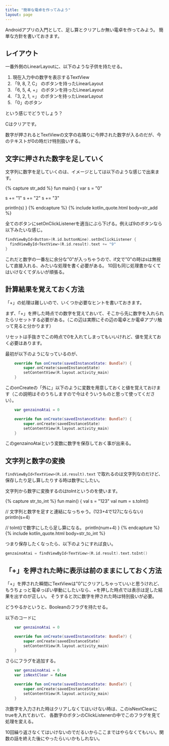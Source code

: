 ```yaml
---
title: "簡単な電卓を作ってみよう"
layout: page
---
```

Androidアプリの入門として、足し算とクリアしか無い電卓を作ってみよう。
簡単な方針を書いておきます。

## レイアウト

一番外側のLinearLayoutに、以下のような子供を持たせる。

1. 現在入力中の数字を表示するTextView
2. 「9, 8, 7, C」 のボタンを持ったLinearLayout
3. 「6, 5, 4, +」 のボタンを持ったLinearLayout
4. 「3, 2, 1, =」 のボタンを持ったLinearLayout
5. 「0」のボタン

という感じでどうでしょう？

Cはクリアです。

数字が押されるとTextViewの文字の右隣りに今押された数字が入るのだが、今のテキストが0の時だけ特別扱いする。

## 文字に押された数字を足していく

文字列に数字を足していくのは、イメージとしては以下のような感じで出来ます。

{% capture str_add %}
fun main() {
  var s = "0"

  s += "1"
  s += "2"
  s += "3"

  println(s)
}
{% endcapture %}
{% include kotlin_quote.html body=str_add %}


全てのボタンにsetOnClickListenerを適当にぶら下げる。例えば9のボタンなら以下みたいな感じ。

```kotlin
findViewById<Button>(R.id.buttonNine).setOnClickListener { 
  findViewById<TextView>(R.id.result).text += "9"
}
```

これだと数字の一番左に余分な"0"が入っちゃうので、if文で"0"の時はsは無視して直接入れる、みたいな処理を書く必要がある。
10回も同じ処理書かなくてはいけなくてダルいが頑張る。

## 計算結果を覚えておく方法

「+」の処理は難しいので、いくつか必要なヒントを書いておきます。

まず、「+」を押した時点での数字を覚えておいて、そこから先に数字を入れられたらリセットする必要がある。（この辺は実際にその辺の電卓とか電卓アプリ触って見ると分かります）

リセットは手抜きでこの時点で0を入れてしまってもいいけれど、値を覚えておく必要はあります。

最初が以下のようになっているのが、

```kotlin
    override fun onCreate(savedInstanceState: Bundle?) {
        super.onCreate(savedInstanceState)
        setContentView(R.layout.activity_main)
    }
```

このonCreateの「外に」以下のように変数を用意しておくと値を覚えておけます（この説明はそのうちしますので今はそういうものと思って使ってください）。

```kotlin
    var genzainoAtai = 0

    override fun onCreate(savedInstanceState: Bundle?) {
        super.onCreate(savedInstanceState)
        setContentView(R.layout.activity_main)
    }
```

このgenzainoAtaiという変数に数字を保存しておく事が出来る。

## 文字列と数字の変換

`findViewById<TextView>(R.id.result).text` で取れるのは文字列なのだけど、保存したり足し算したりする時は数字にしたい。

文字列から数字に変換するのはtoIntというのを使います。

{% capture str_to_int %}
fun main() {
  val s = "123"
  val num = s.toInt()

  // 文字列と数字を足すと連結になっちゃう。(123+4で127にならない)
  println(s+4)

  // toInt()で数字にしたら足し算になる。
  println(num+4)
}
{% endcapture %}
{% include kotlin_quote.html body=str_to_int %}

つまり保存したくなったら、以下のようにすれば良い。

```kotlin
genzainoAtai = findViewById<TextView>(R.id.result).text.toInt()
```

## 「+」を押された時に表示は前のままにしておく方法

「+」を押された瞬間にTextViewは"0"にクリアしちゃっていいと思うけれど、
もうちょっと電卓っぽい挙動にしたいなら、+を押した時点では表示は足した結果を出すのが正しい。
そうすると次に数字を押された時は特別扱いが必要。

どうやるかというと、Booleanのフラグを持たせる。

以下のコードに

```kotlin
    var genzainoAtai = 0

    override fun onCreate(savedInstanceState: Bundle?) {
        super.onCreate(savedInstanceState)
        setContentView(R.layout.activity_main)
    }
```

さらにフラグを追加する。

```kotlin
    var genzainoAtai = 0
    var isNextClear = false

    override fun onCreate(savedInstanceState: Bundle?) {
        super.onCreate(savedInstanceState)
        setContentView(R.layout.activity_main)
    }
```

次数字を入力された時はクリアしなくてはいけない時は、このisNextClearにtrueを入れておいて、
各数字のボタンのClickListenerの中でこのフラグを見て処理を変える。

10回繰り返さなくてはいけないのでだるいからここまではやらなくてもいい。関数の話を終えた後にやったらいいかもしれない。
